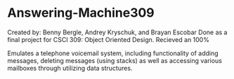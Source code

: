 # Answering-Machine309

Created by: Benny Bergle, Andrey Kryschuk, and Brayan Escobar
Done as a final project for CSCI 309: Object Oriented Design. Recieved an 100%

Emulates a telephone voicemail system, including functionality of adding messages, deleting messages (using stacks) as well as accessing various mailboxes through utilizing data structures.
